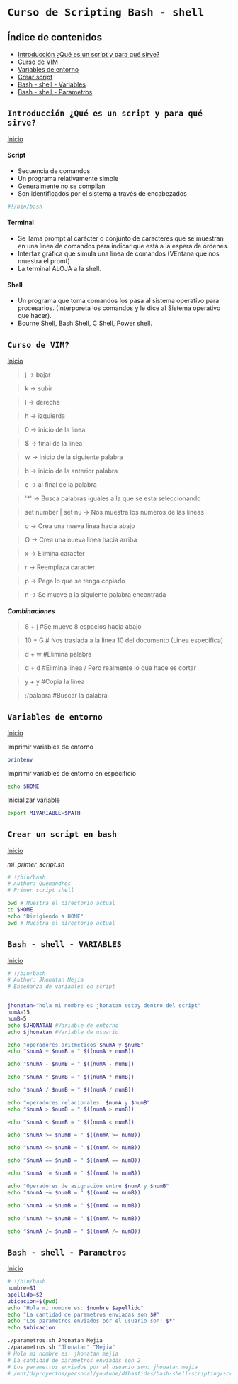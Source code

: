 # `Curso de Scripting Bash - shell`
<a id="item"></a>

## Índice de contenidos
* [Introducción ¿Qué es un script y para qué sirve?](#item1)
* [Curso de VIM](#item2)
* [Variables de entorno](#item3)
* [Crear script](#item4)
* [Bash - shell - Variables](#item5)
* [Bash - shell - Parametros](#item6)

<a id="item1"></a>

## `Introducción ¿Qué es un script y para qué sirve?`
[Inicio](#item)

#### Script
- Secuencia de comandos
- Un programa relativamente simple
- Generalmente no se compilan
- Son identificados por el sistema a través de encabezados
```bash
#!/bin/bash
```

#### Terminal
- Se llama prompt al carácter o conjunto de caracteres que se muestran en una línea de comandos para indicar que está a la espera de órdenes.
- Interfaz gráfica que simula una linea de comandos (VEntana que nos muestra el promt)
- La terminal ALOJA a la shell.

#### Shell
- Un programa que toma comandos los pasa al sistema operativo para procesarlos. (Interporeta los comandos y le dice al Sistema operativo que hacer).
- Bourne Shell, Bash Shell, C Shell, Power shell.

<a id="item2"></a>

## `Curso de VIM?`
[Inicio](#item)

> j -> bajar

> k -> subir

> l -> derecha

> h -> izquierda

> 0 -> inicio de la linea

> $ -> final de la linea

> w -> inicio de la siguiente palabra

> b -> inicio de la anterior palabra

> e -> al final de la palabra

> '*' -> Busca palabras iguales a la que se esta seleccionando

> set number | set nu -> Nos muestra los numeros de las lineas 

> o -> Crea una nueva linea hacia abajo

> O -> Crea una nueva linea hacia arriba

> x -> Elimina caracter 

> r -> Reemplaza caracter

> p -> Pega lo que se tenga copiado

> n -> Se mueve a la siguiente palabra encontrada

#### *Combinaciones*

> 8 + j #Se mueve 8 espacios hacia abajo

> 10 + G # Nos traslada a la linea 10 del documento (Linea especifica)

> d + w #Elimina palabra

> d + d #Elimina linea / Pero realmente lo que hace es cortar

> y + y #Copia la linea

> :/palabra #Buscar la palabra

<a id="item3"></a>

## `Variables de entorno`
[Inicio](#item)

Imprimir variables de entorno
```bash
printenv
```

Imprimir variables de entorno en especificio
```bash
echo $HOME
```
Inicializar variable
```bash
export MIVARIABLE=$PATH
```

<a id="item4"></a>

## `Crear un script en bash`
[Inicio](#item)

_mi_primer_script.sh_

```sh
# !/bin/bash
# Author: Quenandres
# Primer script shell

pwd # Muestra el directorio actual
cd $HOME
echo "Dirigiendo a HOME"
pwd # Muestra el directorio actual
```

<a id="item5"></a>

## `Bash - shell - VARIABLES`
[Inicio](#item)
 
 ```bash
 # !/bin/bash
# Author: Jhonatan Mejia
# Enseñanza de variables en script


jhonatan="hola mi nombre es jhonatan estoy dentro del script"
numA=15
numB=5
echo $JHONATAN #Variable de entorno
echo $jhonatan #Variable de usuario

echo "operadores aritmeticos $numA y $numB"
echo "$numA + $numB = " $((numA + numB))

echo "$numA - $numB = " $((numA - numB))

echo "$numA * $numB = " $((numA * numB))

echo "$numA / $numB = " $((numA / numB))

echo "operadores relacionales  $numA y $numB"
echo "$numA > $numB = " $((numA > numB))

echo "$numA < $numB = " $((numA < numB))

echo "$numA >= $numB = " $((numA >= numB))

echo "$numA <= $numB = " $((numA <= numB))

echo "$numA == $numB = " $((numA == numB))

echo "$numA != $numB = " $((numA != numB))

echo "Operadores de asignación entre $numA y $numB"
echo "$numA += $numB = " $((numA += numB))

echo "$numA -= $numB = " $((numA -= numB))

echo "$numA *= $numB = " $((numA *= numB))

echo "$numA /= $numB = " $((numA /= numB))
 ```

<a id="item6"></a>

## `Bash - shell - Parametros`
[Inicio](#item)

```bash
# !/bin/bash
nombre=$1
apellido=$2
ubicacion=$(pwd)
echo "Hola mi nombre es: $nombre $apellido"
echo "La cantidad de parametros enviadas son $#"
echo "Los parametros enviados por el usuario son: $*"
echo $ubicacion
```

```bash
./parametros.sh Jhonatan Mejia
./parametros.sh "Jhonatan" "Mejia"
# Hola mi nombre es: jhonatan mejia
# La cantidad de parametros enviadas son 2
# Los parametros enviados por el usuario son: jhonatan mejia
# /mnt/d/proyectos/personal/youtube/dfbastidas/bash-shell-scripting/scripting
```